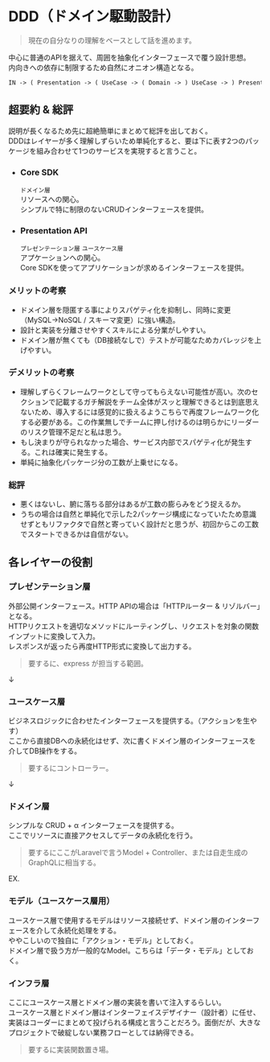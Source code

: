 # DDD（ドメイン駆動設計）

> 現在の自分なりの理解をベースとして話を進めます。

中心に普通のAPIを据えて、周囲を抽象化インターフェースで覆う設計思想。  
内向きへの依存に制限するため自然にオニオン構造となる。

```txt
IN -> ( Presentation -> ( UseCase -> ( Domain -> ) UseCase -> ) Presentation -> ) -> OUT
```

## 超要約 & 総評

説明が長くなるため先に超絶簡単にまとめて総評を出しておく。  
DDDはレイヤーが多く理解しずらいため単純化すると、要は下に表す2つのパッケージを組み合わせて1つのサービスを実現すると言うこと。

- ### Core SDK

  ```ドメイン層```  
  リソースへの関心。  
  シンプルで特に制限のないCRUDインターフェースを提供。  

- ### Presentation API

  ```プレゼンテーション層``` ```ユースケース層```  
  アプケーションへの関心。  
  Core SDKを使ってアプリケーションが求めるインターフェースを提供。  

### メリットの考察

- ドメイン層を隠匿する事によりスパゲティ化を抑制し、同時に変更（MySQL→NoSQL / スキーマ変更）に強い構造。
- 設計と実装を分離させやすくスキルによる分業がしやすい。
- ドメイン層が無くても（DB接続なしで）テストが可能なためカバレッジを上げやすい。

### デメリットの考察

- 理解しずらくフレームワークとして守ってもらえない可能性が高い。次のセクションで記載するガチ解説をチーム全体がスッと理解できるとは到底思えないため、導入するには感覚的に扱えるようこちらで再度フレームワーク化する必要がある。この作業無しでチームに押し付けるのは明らかにリーダーのリスク管理不足だと私は思う。
- もし決まりが守られなかった場合、サービス内部でスパゲティ化が発生する。これは確実に発生する。
- 単純に抽象化パッケージ分の工数が上乗せになる。

### 総評

- 悪くはないし、腑に落ちる部分はあるが工数の膨らみをどう捉えるか。
- うちの場合は自然と単純化で示した2パッケージ構成になっていたため意識せずともリファクタで自然と寄っていく設計だと思うが、初回からこの工数でスタートできるかは自信がない。

## 各レイヤーの役割

### プレゼンテーション層

外部公開インターフェース。HTTP APIの場合は「HTTPルーター & リゾルバー」となる。  
HTTPリクエストを適切なメソッドにルーティングし、リクエストを対象の関数インプットに変換して入力。  
レスポンスが返ったら再度HTTP形式に変換して出力する。

> 要するに、express が担当する範囲。

↓

### ユースケース層

ビジネスロジックに合わせたインターフェースを提供する。（アクションを生やす）  
ここから直接DBへの永続化はせず、次に書くドメイン層のインターフェースを介してDB操作をする。

> 要するにコントローラー。

↓

### ドメイン層

シンプルな CRUD + α インターフェースを提供する。  
ここでリソースに直接アクセスしてデータの永続化を行う。

> 要するにここがLaravelで言うModel + Controller、または自走生成のGraphQLに相当する。

EX.

### モデル（ユースケース層用）

ユースケース層で使用するモデルはリソース接続せず、ドメイン層のインターフェースを介して永続化処理をする。  
ややこしいので独自に「アクション・モデル」としておく。  
ドメイン層で扱う方が一般的なModel。こちらは「データ・モデル」としておく。

### インフラ層

ここにユースケース層とドメイン層の実装を書いて注入するらしい。  
ユースケース層とドメイン層はインターフェイスデザイナー（設計者）に任せ、実装はコーダーにまとめて投げられる構成と言うことだろう。面倒だが、大きなプロジェクトで破綻しない業務フローとしては納得できる。

> 要するに実装関数置き場。
